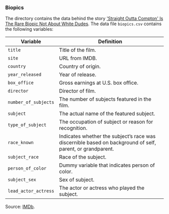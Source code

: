 ### Biopics

The directory contains the data behind the story ['Straight Outta Compton' Is The Rare Biopic Not About White Dudes](http://fivethirtyeight.com/features/straight-outta-compton-is-the-rare-biopic-not-about-white-dudes). The data file `biopics.csv` contains the following variables:

Variable | Definition
---|---------
`title` | Title of the film.
`site` | URL from IMDB.
`country` | Country of origin.
`year_released` | Year of release.
`box_office` | Gross earnings at U.S. box office.
`director` | Director of film.
`number_of_subjects` | The number of subjects featured in the film.
`subject` | The actual name of the featured subject.
`type_of_subject` | The occupation of subject or reason for recognition.
`race_known` | Indicates whether the subject’s race was discernible based on background of self, parent, or grandparent.
`subject_race` | Race of the subject.
`person_of_color` | Dummy variable that indicates person of color.
`subject_sex` | Sex of subject.
`lead_actor_actress` | The actor or actress who played the subject.


Source: [IMDb](http://www.imdb.com/).

